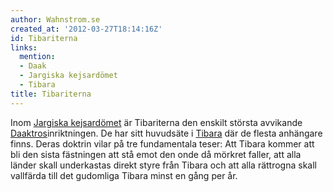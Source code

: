```yaml
---
author: Wahnstrom.se
created_at: '2012-03-27T18:14:16Z'
id: Tibariterna
links:
  mention:
  - Daak
  - Jargiska kejsardömet
  - Tibara
title: Tibariterna
---
```


Inom [Jargiska kejsardömet] är Tibariterna den enskilt största avvikande [Daaktros]­inriktningen. De
har sitt huvudsäte i [Tibara] där de flesta anhängare finns. Deras doktrin vilar på tre fundamentala
teser: Att Tibara kommer att bli den sista fästningen att stå emot den onde då mörkret faller, att
alla länder skall underkastas direkt styre från Tibara och att alla rättrogna skall vallfärda till
det gudomliga Tibara minst en gång per år.

  [Jargiska kejsardömet]: Jargiska_kejsardömet
  [Daaktros]: Daak
  [Tibara]: Tibara